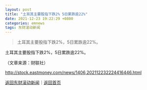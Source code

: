 ```yaml
---
layout: post
title: "土耳其主要股指下跌2% 5日累跌逾22%"
date: 2021-12-23 19:22:29 +0800
categories: emnews
tags: 东财滚动新闻
---
```

> 土耳其主要股指下跌2%，5日累跌逾22%。

<p>土耳其主要股指下跌2%，5日累跌逾22%。 </p><p class="em_media">（文章来源：财联社）</p>

<http://stock.eastmoney.com/news/1406,202112232224416446.html>

[返回东财滚动新闻](//finews.withounder.com/emnews/)｜[返回首页](//finews.withounder.com/)